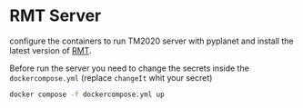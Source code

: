 # RMT Server

configure the containers to run TM2020 server with pyplanet and install the latest version of [RMT](https://github.com/thexivn/RandomMapTogether).

Before run the server you need to change the secrets inside the `dockercompose.yml` (replace `changeIt` whit your secret)



``` bash
docker compose -f dockercompose.yml up
```